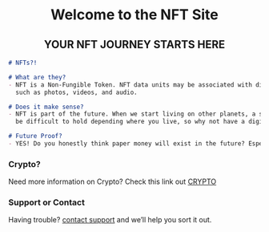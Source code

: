 <h1 align="center">Welcome to the NFT Site</h1>
<h2 align="center">YOUR NFT JOURNEY STARTS HERE</h2>

```markdown
# NFTs?!

# What are they?
- NFT is a Non-Fungible Token. NFT data units may be associated with digital files 
  such as photos, videos, and audio. 

# Does it make sense?
- NFT is part of the future. When we start living on other planets, a simple photo might
  be difficult to hold depending where you live, so why not have a digital version?

# Future Proof?
- YES! Do you honestly think paper money will exist in the future? Especailly when we live in space?
```
### Crypto?
Need more information on Crypto? Check this link out [CRYPTO](https://crypto-club.github.io/) 

### Support or Contact
Having trouble? [contact support](https://crypto-club.github.io/contact-us/) and we’ll help you sort it out.